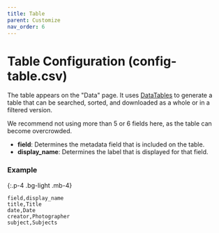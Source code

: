 ```yaml
---
title: Table
parent: Customize
nav_order: 6
---
```


# Table Configuration (config-table.csv)

The table appears on the "Data" page. It uses [DataTables](https://datatables.net/) to generate a table that can be searched, sorted, and downloaded as a whole or in a filtered version.

We recommend not using more than 5 or 6 fields here, as the table can become overcrowded. 

- **field**: Determines the metadata field that is included on the table. 
- **display_name**: Determines the label that is displayed for that field.

### Example 

{:.p-4 .bg-light .mb-4}
```
field,display_name
title,Title
date,Date
creator,Photographer
subject,Subjects
```